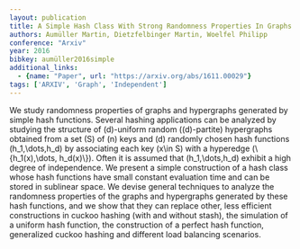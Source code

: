 ```yaml
---
layout: publication
title: A Simple Hash Class With Strong Randomness Properties In Graphs And Hypergraphs
authors: Aumüller Martin, Dietzfelbinger Martin, Woelfel Philipp
conference: "Arxiv"
year: 2016
bibkey: aumüller2016simple
additional_links:
  - {name: "Paper", url: "https://arxiv.org/abs/1611.00029"}
tags: ['ARXIV', 'Graph', 'Independent']
---
```

We study randomness properties of graphs and hypergraphs generated by simple hash functions. Several hashing applications can be analyzed by studying the structure of \(d\)-uniform random (\(d\)-partite) hypergraphs obtained from a set \(S\) of \(n\) keys and \(d\) randomly chosen hash functions \(h_1,\dots,h_d\) by associating each key \(x\in S\) with a hyperedge \(\\{h_1(x),\dots, h_d(x)\\}\). Often it is assumed that \(h_1,\dots,h_d\) exhibit a high degree of independence. We present a simple construction of a hash class whose hash functions have small constant evaluation time and can be stored in sublinear space. We devise general techniques to analyze the randomness properties of the graphs and hypergraphs generated by these hash functions, and we show that they can replace other, less efficient constructions in cuckoo hashing (with and without stash), the simulation of a uniform hash function, the construction of a perfect hash function, generalized cuckoo hashing and different load balancing scenarios.
